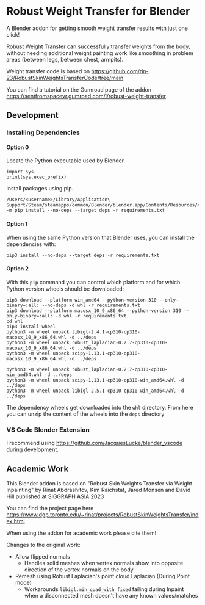 # Robust Weight Transfer for Blender

A Blender addon for getting smooth weight transfer results with just one click!

Robust Weight Transfer can successfully transfer weights from the body, without needing additional weight painting work like smoothing in problem areas (between legs, between chest, armpits).

Weight transfer code is based on https://github.com/rin-23/RobustSkinWeightsTransferCode/tree/main

You can find a tutorial on the Gumroad page of the addon https://sentfromspacevr.gumroad.com/l/robust-weight-transfer

## Development

### Installing Dependencies

#### Option 0

Locate the Python executable used by Blender.

```
import sys
print(sys.exec_prefix)
```

Install packages using pip.

```
/Users/<username>/Library/Application\ Support/Steam/steamapps/common/Blender/blender.app/Contents/Resources/4.1/python/bin/python3.11 -m pip install --no-deps --target deps -r requirements.txt
```

#### Option 1

When using the same Python version that Blender uses, you can install the dependencies with:

```
pip3 install --no-deps --target deps -r requirements.txt
```

#### Option 2

With this `pip` command you can control which platform and for which Python version wheels should be downloaded:

```
pip3 download --platform win_amd64 --python-version 310 --only-binary=:all: --no-deps -d whl -r requirements.txt
pip3 download --platform macosx_10_9_x86_64 --python-version 310 --only-binary=:all: -d whl -r requirements.txt
cd whl
pip3 install wheel
python3 -m wheel unpack libigl-2.4.1-cp310-cp310-macosx_10_9_x86_64.whl -d ../deps
python3 -m wheel unpack robust_laplacian-0.2.7-cp310-cp310-macosx_10_9_x86_64.whl -d ../deps
python3 -m wheel unpack scipy-1.13.1-cp310-cp310-macosx_10_9_x86_64.whl -d ../deps

python3 -m wheel unpack robust_laplacian-0.2.7-cp310-cp310-win_amd64.whl -d ../deps
python3 -m wheel unpack scipy-1.13.1-cp310-cp310-win_amd64.whl -d ../deps
python3 -m wheel unpack libigl-2.5.1-cp310-cp310-win_amd64.whl -d ../deps
```

The dependency wheels get downloaded into the `whl` directory. From here you can unzip the content of the wheels into the `deps` directory

### VS Code Blender Extension

I recommend using https://github.com/JacquesLucke/blender_vscode during development.

## Academic Work

This Blender addon is based on "Robust Skin Weights Transfer via Weight Inpainting" by Rinat Abdrashitov, Kim Raichstat, Jared Monsen and David Hill published at SIGGRAPH ASIA 2023

You can find the project page here https://www.dgp.toronto.edu/~rinat/projects/RobustSkinWeightsTransfer/index.html

When using the addon for academic work please cite them!

Changes to the original work:

- Allow flipped normals
  - Handles solid meshes when vertex normals show into opposite direction of the vertex normals on the body
- Remesh using Robust Laplacian's point cloud Laplacian (During Point mode)
  - Workarounds `libigl.min_quad_with_fixed` failing during Inpaint when a disconnected mesh doesn't have any known values/matches
